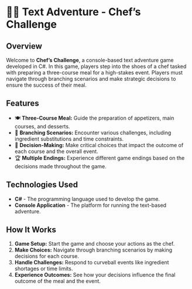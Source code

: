 # 👨‍🍳 Text Adventure - Chef’s Challenge

## Overview

Welcome to **Chef’s Challenge**, a console-based text adventure game developed in C#. In this game, players step into the shoes of a chef tasked with preparing a three-course meal for a high-stakes event. Players must navigate through branching scenarios and make strategic decisions to ensure the success of their meal.

## Features

- 🍽️ **Three-Course Meal:** Guide the preparation of appetizers, main courses, and desserts.
- 🔄 **Branching Scenarios:** Encounter various challenges, including ingredient substitutions and time constraints.
- 🎯 **Decision-Making:** Make critical choices that impact the outcome of each course and the overall event.
- 🏆 **Multiple Endings:** Experience different game endings based on the decisions made throughout the game.

## Technologies Used

- **C#** - The programming language used to develop the game.
- **Console Application** - The platform for running the text-based adventure.

## How It Works

1. **Game Setup:** Start the game and choose your actions as the chef.
2. **Make Choices:** Navigate through branching scenarios by making decisions for each course.
3. **Handle Challenges:** Respond to curveball events like ingredient shortages or time limits.
4. **Experience Outcomes:** See how your decisions influence the final outcome of the meal and the event.
